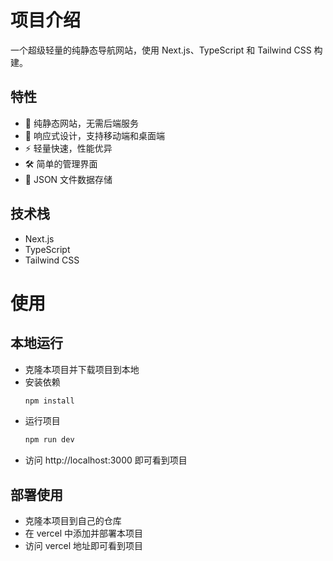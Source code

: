 # 项目介绍

一个超级轻量的纯静态导航网站，使用 Next.js、TypeScript 和 Tailwind CSS 构建。

## 特性

- 🚀 纯静态网站，无需后端服务
- 📱 响应式设计，支持移动端和桌面端
- ⚡ 轻量快速，性能优异
- 🛠 简单的管理界面
- 💾 JSON 文件数据存储

## 技术栈

- Next.js
- TypeScript
- Tailwind CSS

# 使用
## 本地运行
- 克隆本项目并下载项目到本地
- 安装依赖
    ```bash
    npm install
    ```
- 运行项目
    ```bash
    npm run dev
    ```
- 访问 http://localhost:3000 即可看到项目

## 部署使用
- 克隆本项目到自己的仓库
- 在 vercel 中添加并部署本项目
- 访问 vercel 地址即可看到项目

